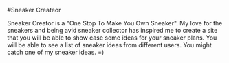 #Sneaker Createor


Sneaker Creator is a "One Stop To Make You Own Sneaker". My love for the sneakers and being avid sneaker collector has inspired me to create a site that you will be able to show case some ideas for your sneaker plans. You will be able to see a list of sneaker ideas from different users. You might catch one of my sneaker ideas. =)

